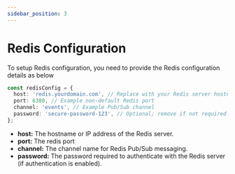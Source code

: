 ```yaml
---
sidebar_position: 3
---
```


# Redis Configuration

To setup Redis configuration, you need to provide the Redis configuration details as below

``` typescript
const redisConfig = {
  host: 'redis.yourdomain.com', // Replace with your Redis server hostname or IP
  port: 6380, // Example non-default Redis port
  channel: 'events', // Example Pub/Sub channel
  password: 'secure-password-123', // Optional; remove if not required
};
```

- **host:** The hostname or IP address of the Redis server.
- **port:** The redis port
- **channel:** The channel name for Redis Pub/Sub messaging.
- **password:** The password required to authenticate with the Redis server (if authentication is enabled).
